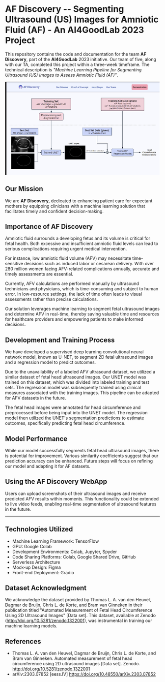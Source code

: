 # AF Discovery -- Segmenting Ultrasound (US) Images for Amniotic Fluid (AF) - An AI4GoodLab 2023 Project
This repository contains the code and documentation for the team **AF Discovery**, part of the **AI4GoodLab** 2023 initiative. Our team of five, along with our TA, completed this project within a three-week timeframe. The technical description is *"Machine Learning Pipeline for Segmenting Ultrasound (US) Images to Assess Amniotic Fluid (AF)"*.

![Picture8](https://github.com/mehjabin-rahman/ultrasound-image-segmentation-classification/blob/main/workflow.png)

## Our Mission
We are **AF Discovery**, dedicated to enhancing patient care for expectant mothers by equipping clinicians with a machine learning solution that facilitates timely and confident decision-making.

## Importance of **AF Discovery**
Amniotic fluid surrounds a developing fetus and its volume is critical for fetal health. Both excessive and insufficient amniotic fluid levels can lead to serious complications requiring urgent medical intervention. 

For instance, low amniotic fluid volume (AFV) may necessitate time-sensitive decisions such as induced labor or cesarean delivery. With over 280 million women facing AFV-related complications annually, accurate and timely assessments are essential.

Currently, AFV calculations are performed manually by ultrasound technicians and physicians, which is time-consuming and subject to human error. In low-resource settings, the lack of time often leads to visual assessments rather than precise calculations.

Our solution leverages machine learning to segment fetal ultrasound images and determine AFV in real-time, thereby saving valuable time and resources for healthcare providers and empowering patients to make informed decisions.

## Development and Training Process
We have developed a supervised deep learning convolutional neural network model, known as U-NET, to segment 2D fetal ultrasound images and a regression model to predict outcomes.

Due to the unavailability of a labeled AFV ultrasound dataset, we utilized a similar dataset of fetal head ultrasound images. Our UNET model was trained on this dataset, which was divided into labeled training and test sets. The regression model was subsequently trained using clinical measures associated with the training images. This pipeline can be adapted for AFV datasets in the future.

The fetal head images were annotated for head circumference and preprocessed before being input into the UNET model. The regression model then utilized the UNET's segmentation predictions to estimate outcomes, specifically predicting fetal head circumference.

## Model Performance
While our model successfully segments fetal head ultrasound images, there is potential for improvement. Various similarity coefficients suggest that our prediction accuracy can be enhanced. Future steps will focus on refining our model and adapting it for AF datasets.

## Using the AF Discovery WebApp
Users can upload screenshots of their ultrasound images and receive predicted AFV results within moments. This functionality could be extended to live video feeds, enabling real-time segmentation of ultrasound features in the future.

---

## Technologies Utilized
- Machine Learning Framework: TensorFlow
- GPU: Google Colab
- Development Environments: Colab, Jupyter, Spyder
- Code Sharing Platforms: Colab, Google Shared Drive, GitHub
- Serverless Architecture
- Mock-up Design: Figma
- Front-end Deployment: Gradio

## Dataset Acknowledgment
We acknowledge the dataset provided by Thomas L. A. van den Heuvel, Dagmar de Bruijn, Chris L. de Korte, and Bram van Ginneken in their publication titled "Automated Measurement of Fetal Head Circumference Using 2D Ultrasound Images" [Data set]. This dataset, available at Zenodo (http://doi.org/10.5281/zenodo.1322001), was instrumental in training our machine learning models.

## References
- Thomas L. A. van den Heuvel, Dagmar de Bruijn, Chris L. de Korte, and Bram van Ginneken. Automated measurement of fetal head circumference using 2D ultrasound images [Data set]. Zenodo. http://doi.org/10.5281/zenodo.1322001
- arXiv:2303.07852 [eess.IV] https://doi.org/10.48550/arXiv.2303.07852

